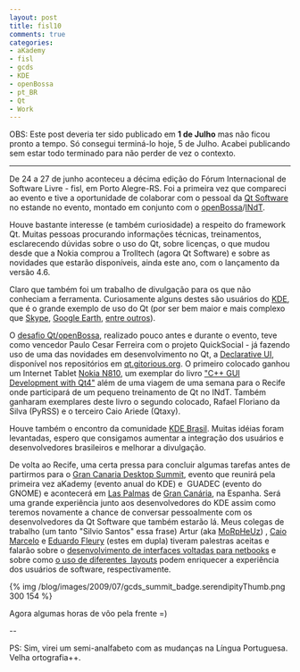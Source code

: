 ```yaml
---
layout: post
title: fisl10
comments: true
categories:
- aKademy
- fisl
- gcds
- KDE
- openBossa
- pt_BR
- Qt
- Work
---
```

OBS: Este post deveria ter sido publicado em **1 de Julho** mas não ficou pronto a tempo. Só consegui terminá-lo hoje, 5 de Julho. Acabei publicando sem estar todo terminado para não perder de vez o contexto.

----

De 24 a 27 de junho aconteceu a décima edição do Fórum Internacional de Software Livre - fisl, em Porto Alegre-RS. Foi a primeira vez que compareci ao evento e tive a oportunidade de colaborar com o pessoal da [Qt Software](http://www.qtsoftware.com) no estande no evento, montado em conjunto com o [openBossa](http://www.openbossa.org)/[INdT](http://www.indt.org.br).

Houve bastante interesse (e também curiosidade) a respeito do framework Qt. Muitas pessoas procurando informações técnicas, treinamentos, esclarecendo dúvidas sobre o uso do Qt, sobre licenças, o que mudou desde que a Nokia comprou a Trolltech (agora Qt Software) e sobre as novidades que estarão disponíveis, ainda este ano, com o lançamento da versão 4.6.

Claro que também foi um trabalho de divulgação para os que não conheciam a ferramenta. Curiosamente alguns destes são usuários do [KDE](http://www.kde.org), que é o grande exemplo de uso do Qt (por ser bem maior e mais complexo que [Skype](http://www.skype.com), [Google Earth](http://earth.google.com/), [entre outros](http://www.qtsoftware.com/qt-in-use)).

O [desafio Qt/openBossa](http://www.openbossa.org/fisl), realizado pouco antes e durante o evento, teve como vencedor Paulo Cesar Ferreira com o projeto QuickSocial - já fazendo uso de uma das novidades em desenvolvimento no Qt, a [Declarative UI](http://labs.trolltech.com/blogs/author/qtdeclarative/), disponível nos repositórios em [qt.gitorious.org](http://qt.gitorious.org). O primeiro colocado ganhou um Internet Tablet [Nokia N810](http://en.wikipedia.org/wiki/Nokia_N810), um exemplar do livro ["C++ GUI Development with Qt4"](http://www.amazon.com/Programming-Prentice-Source-Software-Development/dp/0132354160) além de uma viagem de uma semana para o Recife onde participará de um pequeno treinamento de Qt no INdT. Também ganharam exemplares deste livro o segundo colocado, Rafael Floriano da Silva (PyRSS) e o terceiro Caio Ariede (Qtaxy).

Houve também o encontro da comunidade [KDE Brasil](http://br.kde.org). Muitas idéias foram levantadas, espero que consigamos aumentar a integração dos usuários e desenvolvedores brasileiros e melhorar a divulgação.

De volta ao Recife, uma certa pressa para concluir algumas tarefas antes de partirmos para o [Gran Canaria Desktop Summit](http://www.grancanariadesktopsummit.org/), evento que reunirá pela primeira vez aKademy (evento anual do KDE) e  GUADEC (evento do GNOME) e acontecerá em [Las Palmas](http://pt.wikipedia.org/wiki/Las_Palmas) de [Gran Canária](http://pt.wikipedia.org/wiki/Gran_Can%C3%A1ria), na Espanha. Será uma grande experiência junto aos desenvolvedores do KDE assim como teremos novamente a chance de conversar pessoalmente com os desenvolvedores da Qt Software que também estarão lá. Meus colegas de trabalho (um tanto "Silvio Santos" essa frase) Artur (aka [MoRpHeUz](http://blog.morpheuz.cc)) , [Caio Marcelo](http://cmarcelo.wordpress.com) e [Eduardo Fleury](http://blog.eduardofleury.com) (estes em dupla) tiveram palestras aceitas e falarão sobre o [desenvolvimento de interfaces voltadas para netbooks](http://www.grancanariadesktopsummit.org/node/119) e sobre como [o uso de diferentes  layouts](http://www.grancanariadesktopsummit.org/node/136) podem enriquecer a experiência dos usuários de software, respectivamente.

{% img /blog/images/2009/07/gcds_summit_badge.serendipityThumb.png 300 154 %}

Agora algumas horas de vôo pela frente =)

--

PS: Sim, virei um semi-analfabeto com as mudanças na Língua Portuguesa. Velha ortografia++.